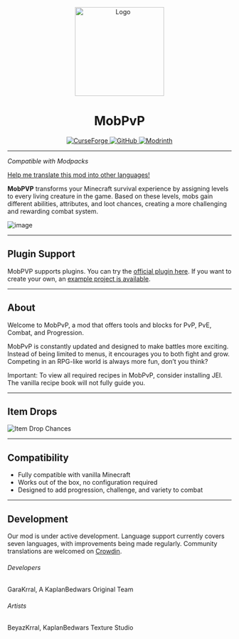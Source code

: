 <p style="text-align:center"><img src="https://media.forgecdn.net/attachments/1266/434/chatgpt_image_jul_25-_2025-_10_59_44_pm-min-1.png" alt="Logo" width="200"></p>

<div style="text-align:center"><h1>MobPvP</h1><a href="https://www.curseforge.com/minecraft/mc-mods/mobpvp" rel="nofollow"><img src="https://cdn.jsdelivr.net/npm/@intergrav/devins-badges@3.2.0/assets/cozy/available/curseforge_vector.svg" alt="CurseForge"> </a><a href="https://github.com/KaplanBedwars/MobPVP" rel="nofollow"><img src="https://cdn.jsdelivr.net/npm/@intergrav/devins-badges@3.2.0/assets/cozy/available/github_64h.png" alt="GitHub"> </a><a href="https://modrinth.com/mod/mobpvp" rel="nofollow"><img src="https://cdn.jsdelivr.net/npm/@intergrav/devins-badges@3.2.0/assets/cozy/available/modrinth_vector.svg" alt="Modrinth"></a></div>

***

_Compatible with Modpacks_

[Help me translate this mod into other languages!](https://crowdin.com/project/mobpvp)

**MobPVP** transforms your Minecraft survival experience by assigning levels to every living creature in the game. Based on these levels, mobs gain different abilities, attributes, and loot chances, creating a more challenging and rewarding combat system.

![image](https://media.forgecdn.net/attachments/description/1294652/description_f8c05ce0-d7ec-467b-8dd4-ff3b734253c5.png)

***

## Plugin Support

MobPVP supports plugins. You can try the [official plugin here](https://www.curseforge.com/minecraft/mc-mods/mobpvp-settings-disabled). If you want to create your own, an [example project is available](https://github.com/KaplanBedwars/Mobpvp-Example-Plugin).

***

## About

Welcome to MobPvP, a mod that offers tools and blocks for PvP, PvE, Combat, and Progression.

MobPvP is constantly updated and designed to make battles more exciting. Instead of being limited to menus, it encourages you to both fight and grow. Competing in an RPG-like world is always more fun, don’t you think?

Important: To view all required recipes in MobPvP, consider installing JEI. The vanilla recipe book will not fully guide you.

***

## Item Drops

![Item Drop Chances](https://cdn.modrinth.com/data/cached_images/470f62092ead22d349e122fe179590b96cb6ce8d_0.webp)

***

## Compatibility

*   Fully compatible with vanilla Minecraft
*   Works out of the box, no configuration required
*   Designed to add progression, challenge, and variety to combat

***

## Development

Our mod is under active development. Language support currently covers seven languages, with improvements being made regularly. Community translations are welcomed on [Crowdin](https://crowdin.com/project/mobpvp).

###### Developers

GaraKrral, A KaplanBedwars Original Team

###### Artists

BeyazKrral, KaplanBedwars Texture Studio

